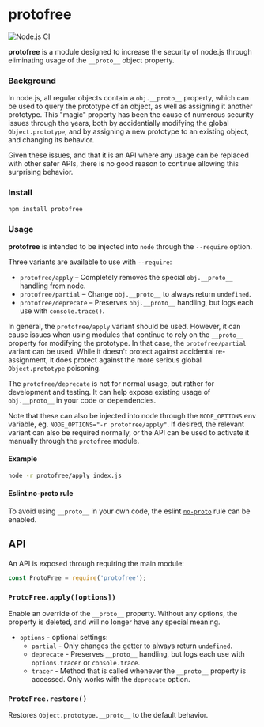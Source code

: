 # protofree

![Node.js CI](https://github.com/kanongil/protofree/workflows/Node.js%20CI/badge.svg)

**protofree** is a module designed to increase the security of node.js through eliminating usage
of the `__proto__` object property.

### Background

In node.js, all regular objects contain a `obj.__proto__` property, which can be used to query the
prototype of an object, as well as assigning it another prototype. This "magic" property has been
the cause of numerous security issues through the years,
both by accidentially modifying the global `Object.prototype`, and by assigning a new prototype to
an existing object, and changing its behavior.

Given these issues, and that it is an API where any usage can be replaced with other safer APIs,
there is no good reason to continue allowing this surprising behavior.

### Install

```sh
npm install protofree
```

### Usage

**protofree** is intended to be injected into `node` through the `--require` option.

Three variants are available to use with `--require`:

* `protofree/apply` – Completely removes the special `obj.__proto__` handling from node.
* `protofree/partial` – Change `obj.__proto__` to always return `undefined`.
* `protofree/deprecate` – Preserves `obj.__proto__` handling, but logs each use with
  `console.trace()`.

In general, the `protofree/apply` variant should be used. However, it can cause issues when using
modules that continue to rely on the `__proto__` property for modifying the prototype. In that case,
the `protofree/partial` variant can be used. While it doesn't protect against accidental re-assignment, it does protect against the more serious global `Object.prototype` poisoning.

The `protofree/deprecate` is not  for normal usage, but rather for development and testing.
It can help expose existing usage of `obj.__proto__` in your code or dependencies.

Note that these can also be injected into node through the `NODE_OPTIONS` env variable, eg.
`NODE_OPTIONS="-r protofree/apply"`. If desired, the relevant variant can also be required normally,
or the API can be used to activate it manually through the `protofree` module.

#### Example

```sh
node -r protofree/apply index.js
```

#### Eslint no-proto rule

To avoid using `__proto__` in your own code, the eslint
[`no-proto`](https://eslint.org/docs/rules/no-proto) rule can be enabled.

## API

An API is exposed through requiring the main module:

```js
const ProtoFree = require('protofree');
```

### `ProtoFree.apply([options])`

Enable an override of the `__proto__` property. Without any options, the property is deleted, and will no longer have any special meaning.

- `options` - optional settings:
    - `partial` - Only changes the getter to always return `undefined`.
    - `deprecate` - Preserves `__proto__` handling, but logs each use with `options.tracer` or
      `console.trace`.
    - `tracer` - Method that is called whenever the `__proto__` property is accessed. Only works
      with the `deprecate` option.

### `ProtoFree.restore()`

Restores `Object.prototype.__proto__` to the default behavior.
